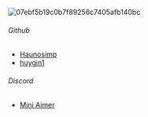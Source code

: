 ![07ebf5b19c0b7f89256c7405afb140bc](https://user-images.githubusercontent.com/88886921/162766299-20b54228-3594-4cd2-86f6-8db49578f0ef.png)

###### Github 
- [Haunosimp](https://github.com/haunosimp)
- [huygin1](https://github.com/huygin1)

###### Discord
- [Mini Aimer](https://discord.gg/XhYSyUnX9w)
